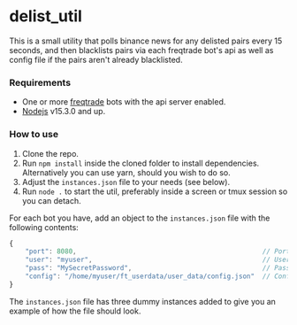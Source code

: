 # delist_util
This is a small utility that polls binance news for any delisted pairs every 15 seconds, and then blacklists pairs via each freqtrade bot's api as well as config file if the pairs aren't already blacklisted.

### Requirements
* One or more [freqtrade](https://github.com/freqtrade/freqtrade) bots with the api server enabled.
* [Nodejs](https://nodejs.org/) v15.3.0 and up.

### How to use
1. Clone the repo.
2. Run `npm install` inside the cloned folder to install dependencies. Alternatively you can use yarn, should you wish to do so.
3. Adjust the `instances.json` file to your needs (see below).
4. Run `node .` to start the util, preferably inside a screen or tmux session so you can detach.

For each bot you have, add an object to the `instances.json` file with the following contents:
```javascript
{
    "port": 8080,                                               // Port of the api server
    "user": "myuser",                                           // Username of the api server
    "pass": "MySecretPassword",                                 // Password of the api server
    "config": "/home/myuser/ft_userdata/user_data/config.json"  // Config file location, this can either be relative or absolute.
}
```
The `instances.json` file has three dummy instances added to give you an example of how the file should look.
